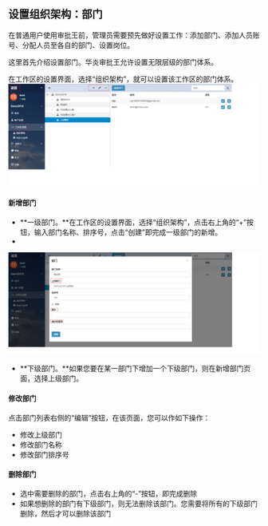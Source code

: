 ## 设置组织架构：部门

在普通用户使用审批王前，管理员需要预先做好设置工作：添加部门、添加人员账号、分配人员至各自的部门、设置岗位。

这里首先介绍设置部门。华炎审批王允许设置无限层级的部门体系。

在工作区的设置界面，选择“组织架构”，就可以设置该工作区的部门体系。
![](images/部门1.png)
#### 新增部门

- **一级部门。**在工作区的设置界面，选择“组织架构”，点击右上角的“+”按钮，输入部门名称、排序号，点击“创建”即完成一级部门的新增。
-
![](images/部门2.png)
- **下级部门。**如果您要在某一部门下增加一个下级部门，则在新增部门页面，选择上级部门。

#### 修改部门

点击部门列表右侧的“编辑”按钮，在该页面，您可以作如下操作：

- 修改上级部门
- 修改部门名称
- 修改部门排序号

#### 删除部门

- 选中需要删除的部门，点击右上角的“-”按钮，即完成删除
- 如果想删除的部门有下级部门，则无法删除该部门。您需要将所有的下级部门删除，然后才可以删除该部门
